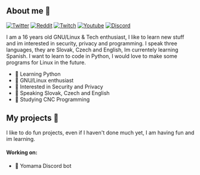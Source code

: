 About me 🥞
---
[![Twitter](https://img.shields.io/badge/Twitter-black?style=flat&logo=Twitter&logoColor=blue&link=https://twitter.com/rares_dev)](https://twitter.com/Waffelo_)
[![Reddit](https://img.shields.io/badge/Reddit-black?style=flat&logo=reddit&logoColor=red&target=_blank&link=https://www.reddit.com/user/Rieswen)](https://www.reddit.com/user/Waffelo_)
[![Twitch](https://img.shields.io/badge/Twitch-black?style=flat&logo=twitch&logoColor=purple&link=https://www.twitch.tv/rieswen)](https://www.twitch.tv/waffelo)
[![Youtube](https://img.shields.io/badge/Youtube-black?style=flat&logo=youtube&logoColor=red&link=https://www.youtube.com/channel/UCloxoVnDUgYO5-bETkhaIiw)](https://www.youtube.com/c/waffelo)
[![Discord](https://img.shields.io/badge/Discord-black?style=flat&logo=discord&logoColor=dark&link=https://discord.bio/p/rare)](https://discord.gg/x9hSbwM) 

I am a 16 years old GNU/Linux & Tech enthusiast, I like to learn new stuff and im interested in security, privacy and programming. I speak three languages, they are Slovak, Czech and English, Im currentely learning Spanish. I want to learn to code in Python, I would love to make some programs for Linux in the future. 
 
 - 🐍 Learning Python 
 - 🐧 GNU/Linux enthusiast
 - 🔐 Interested in Security and Privacy
 - 📣 Speaking Slovak, Czech and English
 - 🎒 Studying CNC Programming

My projects 🍩
---
I like to do fun projects, even if I haven't done much yet, I am having fun and im learning.
 
 #### Working on:
 - 🤖 Yomama Discord bot 
  
  
